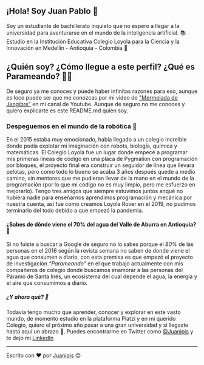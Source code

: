 ## ¡Hola! Soy Juan Pablo 👋

Soy un estudiante de bachillerato inquieto que no espero a llegar a la universidad para aventurarse en el mundo de la inteligencia artificial. 📚 Estudio en la Institución Educativa Colegio Loyola para la Ciencia y la Innovación en Medellín - Antioquia - Colombia 🚩

## ¿Quién soy? ¿Cómo llegue a este perfil? ¿Qué es Parameando? 🤔🤔
De seguro ya me conoces y puede haber infinitas razones para eso, aunque es loco puede ser que me conozcas por mi video de ["Mermelada de Jengibre"](https://www.youtube.com/watch?v=btrEvnV_pSc) en mi canal de Youtube. Aunque de seguro no me conoces y quiero explicarte es este README.md quien soy.


### Despeguemos en el mundo de la robótica 🚀
En el 2015 estaba muy emocionado, había llegado a un colegio increíble donde podía explotar mi imaginación con robots, biología, química y matemáticas. El Colegio Loyola fue un lugar donde empecé a programar mis primeras líneas de código en una placa de Pygmalion con programación por bloques, el proyecto final era construir un seguidor de línea que llevara pelotas, pero como todo lo bueno se acaba 3 años después quede a medio camino, sin mentores que me pudieran llevar de la mano en el mundo de la programación (por lo que mi código no es muy limpio, pero me esfuerzo en mejorarlo).
Tengo tres amigos que siempre estuvimos juntos anqué no hubiera nadie para enseñarnos aprendimos programación y mecánica por nuestra cuenta, así fue como creamos Loyola Rover en el 2019, no pudimos terminarlo del todo debido a que empezó la pandemia.

#### ¿Sabes de dónde viene el 70% del agua del Valle de Aburra en Antioquia? 🌄
Si no fuiste a buscar a Google de seguro no lo sabes porque el *80%* de las personas en el 2016 según la revista semana no saben de donde viene el agua que consumen a diario, con esta premisa es que empezó el proyecto de investigación *“Parameando”* en el que trabajo actualmente con mis compañeros de colegio donde buscamos enamorar a las personas del Páramo de Santa Inés, un ecosistema del cual depende el agua, la energía y el aire que consumimos a diario.

##### ¿Y ahora qué? 🤨
Todavía tengo mucho que aprender, conocer y explorar en este vasto mundo, de momento estudio en la plataforma Platzi y en mi querido Colegio, quiero el próximo año pasar a una gran universidad y si llegaste hasta aquí un abrazo 🤗. Puedes encontrarme en Twitter como [@Juanipis](https://twitter.com/Juanipis) y te dejo mi [LinkedIn](https://www.linkedin.com/in/juanipis/)

---
Escrito con ❤️ por [Juanipis](https://github.com/Juanipis) 😊

